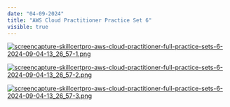 ```yaml
---
date: "04-09-2024"
title: "AWS Cloud Practitioner Practice Set 6"
visible: true
---
```

<a href="/blog/images/screencapture-skillcertpro-aws-cloud-practitioner-full-practice-sets-6-2024-09-04-13_26_57-1.png" target="_blank"><img src="/blog/images/screencapture-skillcertpro-aws-cloud-practitioner-full-practice-sets-6-2024-09-04-13_26_57-1.png" alt="screencapture-skillcertpro-aws-cloud-practitioner-full-practice-sets-6-2024-09-04-13_26_57-1.png" /></a>

<a href="/blog/images/screencapture-skillcertpro-aws-cloud-practitioner-full-practice-sets-6-2024-09-04-13_26_57-2.png" target="_blank"><img src="/blog/images/screencapture-skillcertpro-aws-cloud-practitioner-full-practice-sets-6-2024-09-04-13_26_57-2.png" alt="screencapture-skillcertpro-aws-cloud-practitioner-full-practice-sets-6-2024-09-04-13_26_57-2.png" /></a>

<a href="/blog/images/screencapture-skillcertpro-aws-cloud-practitioner-full-practice-sets-6-2024-09-04-13_26_57-3.png" target="_blank"><img src="/blog/images/screencapture-skillcertpro-aws-cloud-practitioner-full-practice-sets-6-2024-09-04-13_26_57-3.png" alt="screencapture-skillcertpro-aws-cloud-practitioner-full-practice-sets-6-2024-09-04-13_26_57-3.png" /></a>